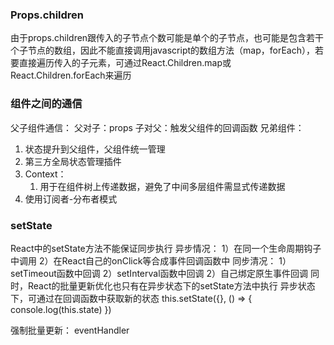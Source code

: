 ### Props.children
由于props.children跟传入的子节点个数可能是单个的子节点，也可能是包含若干个子节点的数组，因此不能直接调用javascript的数组方法（map，forEach），若要直接遍历传入的子元素，可通过React.Children.map或React.Children.forEach来遍历

### 组件之间的通信
父子组件通信：
父对子：props
子对父：触发父组件的回调函数
兄弟组件：
1. 状态提升到父组件，父组件统一管理
2. 第三方全局状态管理插件
3. Context：
    1. 用于在组件树上传递数据，避免了中间多层组件需显式传递数据
  4.  使用订阅者-分布者模式

### setState 
React中的setState方法不能保证同步执行
异步情况：
1）在同一个生命周期钩子中调用
2）在React自己的onClick等合成事件回调函数中
同步清况：
1）setTimeout函数中回调
2）setInterval函数中回调
2）自己绑定原生事件回调
同时，React的批量更新优化也只有在异步状态下的setState方法中执行
异步状态下，可通过在回调函数中获取新的状态
this.setState({}, () => {
 console.log(this.state)
})

强制批量更新：
eventHandler
